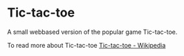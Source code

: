 # Tic-tac-toe

A small webbased version of the popular game Tic-tac-toe.

To read more about Tic-tac-toe [Tic-tac-toe - Wikipedia](https://en.wikipedia.org/wiki/Tic-tac-toe)
